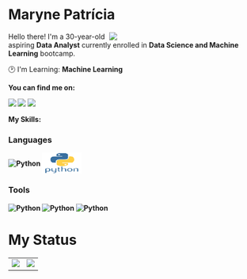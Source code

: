 # Maryne Patrícia 

<img src="https://23748075.fs1.hubspotusercontent-na1.net/hub/23748075/hubfs/Asset%202@2x.png?width=228&height=225&name=Asset%202@2x.png" min-width="300px" max-width="300px" width="300px" align="right">

<p align="left"> 
      Hello there! I'm a 30-year-old aspiring <strong>Data Analyst</strong> currently enrolled in <strong>Data Science and Machine Learning</strong> bootcamp.
</p>

<p align="left">
  🕑 I'm Learning: <strong> Machine Learning</strong>
</p>

<p align="left">
 <strong>You can find me on:<strong>
</p>

<p align="left">
  <a style="text-decoration: none;" href="mailto:marynepsilva@gmail.com">
    <img src="https://img.shields.io/badge/-Gmail-gray?style=flat-square&labelColor=white&logo=gmail&logoColor=gray&link=mailto:marynepsilva@gmail.com" />
  </a>
  
  <a style="text-decoration: none;" href="https://twitter.com/mcaustica" alt="Twitter">
    <img src="https://img.shields.io/badge/-Twitter-gray?style=flat-square&labelColor=gray&logo=twitter&logoColor=white"/>
  </a>
  
  <a style="text-decoration: none;" href="https://www.linkedin.com/in/maryne-patr%C3%ADcia-5860b26a/" alt="LinkedIn">
    <img src="https://img.shields.io/badge/-Linkedin-gray?style=flat-square&labelColor=gray&logo=Linkedin&logoColor=white&link=https://www.linkedin.com/in/sandy-piropo-67b113217/"/>
  </a>
</p>

<strong>My Skills:<strong>
  

<h3>Languages</h3>

<img align="center" alt="Python" height="42" width="80" src='https://upload.wikimedia.org/wikipedia/commons/8/87/Sql_data_base_with_logo.png'>
<img align="center" alt="Python" height="42" width="80" src="https://github.com/devicons/devicon/blob/master/icons/python/python-original-wordmark.svg">

<h3>Tools</h3>

<img align="center" alt="Python" height="42" width="80" src='https://blog.t.ly/wp-content/uploads/2022/08/Google-Sheets-T.LY_.png'>
<img align="center" alt="Python" height="auto" width="50" src='https://upload.wikimedia.org/wikipedia/commons/thumb/7/73/Microsoft_Excel_2013-2019_logo.svg/1200px-Microsoft_Excel_2013-2019_logo.svg.png'>
<img align="center" alt="Python" height="52" width="90" src='https://logohistory.net/wp-content/uploads/2023/05/Power-BI-Symbol.png'>


# My Status
<div>
  <table style="margin: 0 auto;" align="center">
    <tr>
      <td>
        <img height="170px" src="https://github-readme-streak-stats.herokuapp.com/?user=marynepatricia&theme=react&hide_border=false"/>
      </td>
      <td>
        <img height="170px" src="https://github-readme-stats.vercel.app/api/top-langs/?username=marynepatricia&layout=compact&theme=react&count_private=true"/>
      </td>
    </tr>
  </table>
</div>

